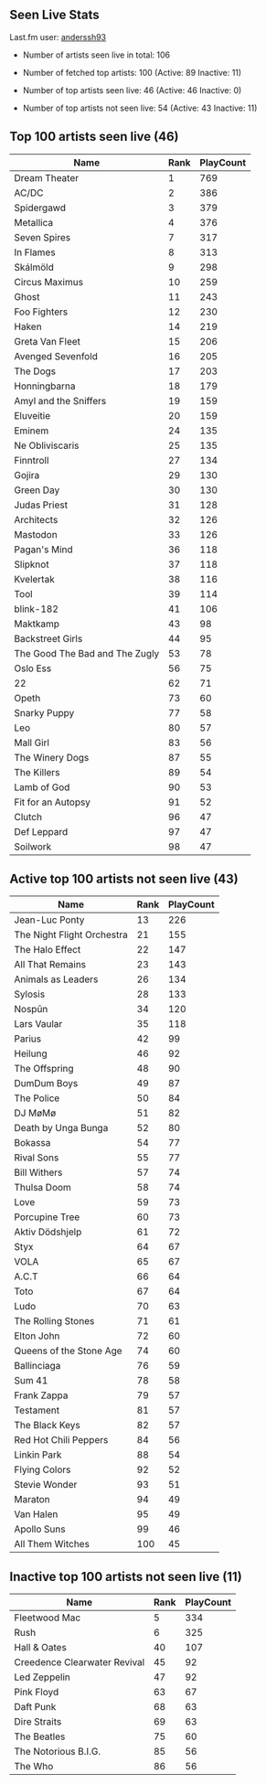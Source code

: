## Seen Live Stats

Last.fm user: [anderssh93](https://www.last.fm/user/anderssh93)

- Number of artists seen live in total: 106

- Number of fetched top artists: 100 (Active: 89 Inactive: 11)

- Number of top artists seen live: 46 (Active: 46 Inactive: 0)

- Number of top artists not seen live: 54 (Active: 43 Inactive: 11)

## Top 100 artists seen live (46)

Name                           | Rank | PlayCount
------------------------------ | ---- | ---------
Dream Theater                  | 1    | 769      
AC/DC                          | 2    | 386      
Spidergawd                     | 3    | 379      
Metallica                      | 4    | 376      
Seven Spires                   | 7    | 317      
In Flames                      | 8    | 313      
Skálmöld                       | 9    | 298      
Circus Maximus                 | 10   | 259      
Ghost                          | 11   | 243      
Foo Fighters                   | 12   | 230      
Haken                          | 14   | 219      
Greta Van Fleet                | 15   | 206      
Avenged Sevenfold              | 16   | 205      
The Dogs                       | 17   | 203      
Honningbarna                   | 18   | 179      
Amyl and the Sniffers          | 19   | 159      
Eluveitie                      | 20   | 159      
Eminem                         | 24   | 135      
Ne Obliviscaris                | 25   | 135      
Finntroll                      | 27   | 134      
Gojira                         | 29   | 130      
Green Day                      | 30   | 130      
Judas Priest                   | 31   | 128      
Architects                     | 32   | 126      
Mastodon                       | 33   | 126      
Pagan's Mind                   | 36   | 118      
Slipknot                       | 37   | 118      
Kvelertak                      | 38   | 116      
Tool                           | 39   | 114      
blink-182                      | 41   | 106      
Maktkamp                       | 43   | 98       
Backstreet Girls               | 44   | 95       
The Good The Bad and The Zugly | 53   | 78       
Oslo Ess                       | 56   | 75       
22                             | 62   | 71       
Opeth                          | 73   | 60       
Snarky Puppy                   | 77   | 58       
Leo                            | 80   | 57       
Mall Girl                      | 83   | 56       
The Winery Dogs                | 87   | 55       
The Killers                    | 89   | 54       
Lamb of God                    | 90   | 53       
Fit for an Autopsy             | 91   | 52       
Clutch                         | 96   | 47       
Def Leppard                    | 97   | 47       
Soilwork                       | 98   | 47       

## Active top 100 artists not seen live (43)

Name                       | Rank | PlayCount
-------------------------- | ---- | ---------
Jean-Luc Ponty             | 13   | 226      
The Night Flight Orchestra | 21   | 155      
The Halo Effect            | 22   | 147      
All That Remains           | 23   | 143      
Animals as Leaders         | 26   | 134      
Sylosis                    | 28   | 133      
Nospūn                     | 34   | 120      
Lars Vaular                | 35   | 118      
Parius                     | 42   | 99       
Heilung                    | 46   | 92       
The Offspring              | 48   | 90       
DumDum Boys                | 49   | 87       
The Police                 | 50   | 84       
DJ MøMø                    | 51   | 82       
Death by Unga Bunga        | 52   | 80       
Bokassa                    | 54   | 77       
Rival Sons                 | 55   | 77       
Bill Withers               | 57   | 74       
Thulsa Doom                | 58   | 74       
Love                       | 59   | 73       
Porcupine Tree             | 60   | 73       
Aktiv Dödshjelp            | 61   | 72       
Styx                       | 64   | 67       
VOLA                       | 65   | 67       
A.C.T                      | 66   | 64       
Toto                       | 67   | 64       
Ludo                       | 70   | 63       
The Rolling Stones         | 71   | 61       
Elton John                 | 72   | 60       
Queens of the Stone Age    | 74   | 60       
Ballinciaga                | 76   | 59       
Sum 41                     | 78   | 58       
Frank Zappa                | 79   | 57       
Testament                  | 81   | 57       
The Black Keys             | 82   | 57       
Red Hot Chili Peppers      | 84   | 56       
Linkin Park                | 88   | 54       
Flying Colors              | 92   | 52       
Stevie Wonder              | 93   | 51       
Maraton                    | 94   | 49       
Van Halen                  | 95   | 49       
Apollo Suns                | 99   | 46       
All Them Witches           | 100  | 45       

## Inactive top 100 artists not seen live (11)

Name                         | Rank | PlayCount
---------------------------- | ---- | ---------
Fleetwood Mac                | 5    | 334      
Rush                         | 6    | 325      
Hall & Oates                 | 40   | 107      
Creedence Clearwater Revival | 45   | 92       
Led Zeppelin                 | 47   | 92       
Pink Floyd                   | 63   | 67       
Daft Punk                    | 68   | 63       
Dire Straits                 | 69   | 63       
The Beatles                  | 75   | 60       
The Notorious B.I.G.         | 85   | 56       
The Who                      | 86   | 56       
